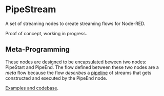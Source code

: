 # PipeStream

A set of streaming nodes to create streaming flows for Node-RED.

Proof of concept, working in progress.

## Meta-Programming

These nodes are designed to be encapsulated beween two nodes: PipeStart and PipeEnd. The flow defined between these two nodes are a *meta* flow because the flow *describes* a [pipeline](https://nodejs.org/dist/latest-v18.x/docs/api/stream.html#streampipelinesource-transforms-destination-callback) of streams that gets constructed and executed by the PipeEnd node.

[Examples and codebase](https://flowhub.org/f/c620b688530123aa).
